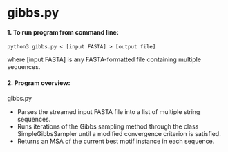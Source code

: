 # gibbs.py

#### 1. To run program from command line:
```
python3 gibbs.py < [input FASTA] > [output file]
```
where [input FASTA] is any FASTA-formatted file containing multiple sequences. 

#### 2. Program overview:
gibbs.py
- Parses the streamed input FASTA file into a list of multiple string sequences.
- Runs iterations of the Gibbs sampling method through the class SimpleGibbsSampler until a modified convergence criterion is satisfied.
- Returns an MSA of the current best motif instance in each sequence.
